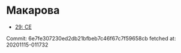 # Макарова
- [29: CE](29.md)

Commit: 6e7fe307230ed2db21bfbeb7c46f67c7f59658cb
 fetched at: 20201115-011732
